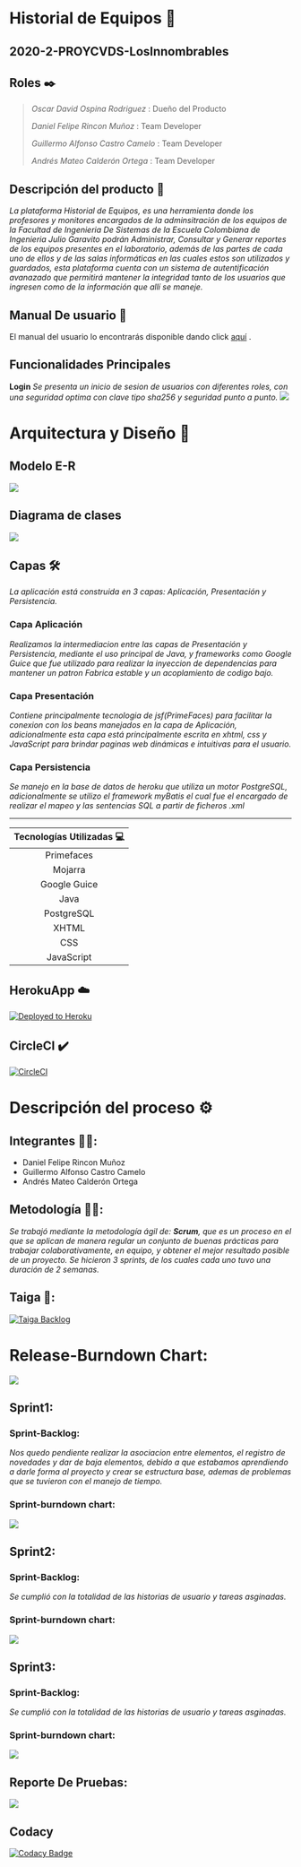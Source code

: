 # Historial de Equipos 🚀
## 2020-2-PROYCVDS-LosInnombrables
## Roles ✒️
>*Oscar David Ospina Rodriguez* : Dueño del Producto
>
>*Daniel Felipe Rincon Muñoz* : Team Developer
>
>*Guillermo Alfonso Castro Camelo* : Team Developer
>
>*Andrés Mateo Calderón Ortega* : Team Developer
## Descripción del producto 📄
_La plataforma Historial de Equipos, es una herramienta donde los profesores y monitores encargados de la adminsitración de los equipos de la Facultad de Ingenieria De Sistemas de la Escuela Colombiana de Ingenieria Julio Garavito podrán Administrar, Consultar y Generar reportes de los equipos presentes en el laboratorio, además de las partes de cada uno de ellos y de las salas informáticas en las cuales estos son utilizados y guardados, esta plataforma cuenta con un sistema de autentificación avanazado que permitirá mantener la integridad tanto de los usuarios que ingresen como de la información que allí se maneje._
## Manual De usuario 📖
El manual del usuario lo encontrarás disponible dando click [aquí](/MANUAL%20DE%20USUARIO.pdf) .
## Funcionalidades Principales
**Login**
_Se presenta un inicio de sesion de usuarios con diferentes roles, con una seguridad optima con clave tipo sha256 y seguridad punto a punto._
![](/resources/DiagramaClases.png)
# Arquitectura y Diseño 🔧
## Modelo E-R
![](/resources/DiagramaEntidadRelacion.png)
## Diagrama de clases
![](/resources/DiagramaClases.png)
## Capas 🛠️
_La aplicación está construida en 3 capas: Aplicación, Presentación y Persistencia._
### Capa Aplicación
_Realizamos la intermediacion entre las capas de Presentación y Persistencia, mediante el uso principal de Java, y frameworks como Google Guice que fue utilizado para realizar la inyeccion de dependencias para mantener un patron Fabrica estable y un acoplamiento de codigo bajo._
### Capa Presentación
_Contiene principalmente tecnologia de jsf(PrimeFaces) para facilitar la conexion con los beans manejados en la capa de Aplicación, adicionalmente esta capa está principalmente escrita en xhtml, css y JavaScript para brindar paginas web dinámicas e intuitivas para el usuario._
### Capa Persistencia
_Se manejo en la base de datos de heroku que utiliza un motor PostgreSQL, adicionalmente se utilizo el framework myBatis el cual fue el encargado de realizar el mapeo y las sentencias SQL a partir de ficheros .xml_

---
| Tecnologías Utilizadas 💻 |
| :--: |
|Primefaces|
|Mojarra|
|Google Guice|
|Java|
|PostgreSQL|
|XHTML|
|CSS|
|JavaScript|
## HerokuApp ☁️
[![Deployed to Heroku](https://www.herokucdn.com/deploy/button.png)](https://historial-de-equipos.herokuapp.com/)
## CircleCI ✔️
[![CircleCI](https://circleci.com/gh/Los-Innombrables/2020-2-PROYCVDS-LosInnombrables.svg?style=svg)](https://app.circleci.com/pipelines/github/Los-Innombrables/2020-2-PROYCVDS-LosInnombrables)
# Descripción del proceso ⚙️
## Integrantes 💪🏻:
 - Daniel Felipe Rincon Muñoz
 - Guillermo Alfonso Castro Camelo
 - Andrés Mateo Calderón Ortega
## Metodología 🙌🏼:
_Se trabajó mediante la metodología ágil de: **Scrum**, que es un proceso en el que se aplican de manera regular un conjunto de buenas prácticas para trabajar colaborativamente, en equipo, y obtener el mejor resultado posible de un proyecto. Se hicieron 3 sprints, de los cuales cada uno tuvo una duración de 2 semanas._
## Taiga 🎤:
[![Taiga Backlog](https://images.assets-landingi.com/jvS0A3Tm24feIBqs/logo_horizontal.png)](https://tree.taiga.io/project/candres1019-historial-de-equipos-labinfo/backlog)
# Release-Burndown Chart:
![](/resources/BackLog.PNG)
## Sprint1:
### Sprint-Backlog:
_Nos quedo pendiente realizar la asociacion entre elementos, el registro de novedades y dar de baja elementos, debido a que estabamos aprendiendo a darle forma al proyecto y crear se estructura base, ademas de problemas que se tuvieron con el manejo de tiempo._
### Sprint-burndown chart:
![](/resources/Sprint1.PNG)
## Sprint2:
### Sprint-Backlog:
_Se cumplió con la totalidad de las historias de usuario y tareas asginadas._
### Sprint-burndown chart:
![](/resources/Sprint2.PNG)
## Sprint3:
### Sprint-Backlog:
_Se cumplió con la totalidad de las historias de usuario y tareas asginadas._
### Sprint-burndown chart:
![](/resources/Sprint3.PNG)
## Reporte De Pruebas:
![](/resources/Test.PNG)
## Codacy
[![Codacy Badge](https://app.codacy.com/project/badge/Grade/6ae092aed25d47a897b7ee6d26ff857f)](https://www.codacy.com/gh/Los-Innombrables/2020-2-PROYCVDS-LosInnombrables/dashboard?utm_source=github.com&amp;utm_medium=referral&amp;utm_content=Los-Innombrables/2020-2-PROYCVDS-LosInnombrables&amp;utm_campaign=Badge_Grade)

